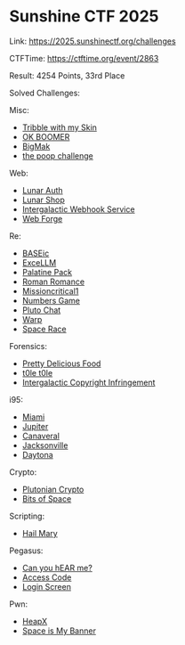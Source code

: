 # Sunshine CTF 2025

Link: <https://2025.sunshinectf.org/challenges>

CTFTime: <https://ctftime.org/event/2863>

Result: 4254 Points, 33rd Place

Solved Challenges:

Misc:

- [Tribble with my Skin](./tribble-with-my-skin.md)
- [OK BOOMER](./ok-boomer.md)
- [BigMak](./bigmak.md)
- [the poop challenge](./the-poop-challenge.md)

Web:

- [Lunar Auth](./lunar-auth.md)
- [Lunar Shop](./lunar-shop.md)
- [Intergalactic Webhook Service](./intergalactic-webhook-service.md)
- [Web Forge](./web-forge.md)

Re:

- [BASEic](./baseic.md)
- [ExceLLM](./execllm.md)
- [Palatine Pack](./palatine-pack.md)
- [Roman Romance](./roman-romance.md)
- [Missioncritical1](./missioncritical1.md)
- [Numbers Game](./numbers-game.md)
- [Pluto Chat](./pluto-chat.md)
- [Warp](./warp.md)
- [Space Race](./space-race.md)

Forensics:

- [Pretty Delicious Food](./pretty-delicious-food.md)
- [t0le t0le](./t0le-t0le.md)
- [Intergalactic Copyright Infringement](./intergalactic-copyright-infringement.md)

i95:

- [Miami](./miami.md)
- [Jupiter](./jupiter.md)
- [Canaveral](./canaveral.md)
- [Jacksonville](./jacksonville.md)
- [Daytona](./daytona.md)

Crypto:

- [Plutonian Crypto](./plutonian-crypto.md)
- [Bits of Space](./bits-of-space.md)

Scripting:

- [Hail Mary](./hail-mary.md)

Pegasus:

- [Can you hEAR me?](./can-you-hear-md.md)
- [Access Code](./access-code.md)
- [Login Screen](./login-screen.md)

Pwn:

- [HeapX](./heapx.md)
- [Space is My Banner](./space-is-my-banner.md)
